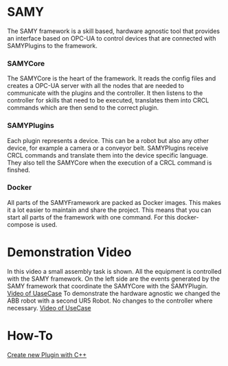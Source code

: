 # SAMY

The SAMY framework is a skill based, hardware agnostic tool that provides an interface based on OPC-UA to control devices that are connected with SAMYPlugins to the framework.

### SAMYCore
The SAMYCore is the heart of the framework. It reads the config files and creates a OPC-UA server with all the nodes that are needed to communicate with the plugins and the controller. It then listens to the controller for skills that need to be executed, translates them into CRCL commands which are then send to the correct plugin.

### SAMYPlugins
Each plugin represents a device. This can be a robot but also any other device, for example a camera or a conveyor belt. SAMYPlugins receive CRCL commands and translate them into the device specific language. They also tell the SAMYCore when the execution of a CRCL command is finshed.

### Docker
All parts of the SAMYFramework are packed as Docker images. This makes it a lot easier to maintain and share the project. This means that you can start all parts of the framework with one command. For this docker-compose is used.

# Demonstration Video
In this video a small assembly task is shown. All the equipment is controlled with the SAMY framework. On the left side are the events generated by the SAMY framework that coordinate the SAMYCore with the SAMYPlugin.
[Video of UaseCase](assets/SAMY_FHTW_UseCase_Events.mp4)
To demonstrate the hardware agnostic we changed the ABB robot with a second UR5 Robot. No changes to the controller where necessary.
[Video of UseCase](assets/SAMY_FHTW_2xUR5_UseCase.mp4)


# How-To
[Create new Plugin with C++](new_plugin-cpp.md)
